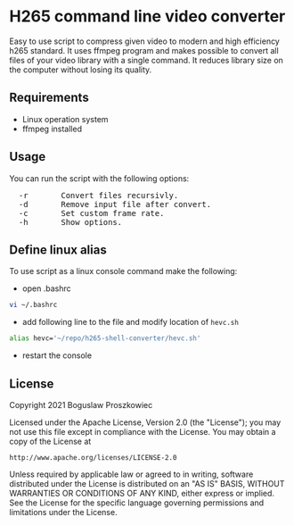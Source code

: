 H265 command line video converter
=======================

Easy to use script to compress given video to modern and high efficiency h265 standard. It uses ffmpeg program and makes possible to convert all files of your video library with a single command. It reduces library size on the computer without losing its quality.


Requirements
-----
- Linux operation system
- ffmpeg installed

Usage
-----

You can run the script with the following options:
<pre>
  -r       Convert files recursivly.
  -d       Remove input file after convert.
  -c       Set custom frame rate.
  -h       Show options.
</pre>

Define linux alias
-----

To use script as a linux console command make the following:

- open .bashrc
````sh
vi ~/.bashrc
````

- add following line to the file and modify location of `hevc.sh`
````sh
alias hevc='~/repo/h265-shell-converter/hevc.sh'
````
- restart the console

License
-----

Copyright 2021 Boguslaw Proszkowiec

Licensed under the Apache License, Version 2.0 (the "License");
you may not use this file except in compliance with the License.
You may obtain a copy of the License at

    http://www.apache.org/licenses/LICENSE-2.0

Unless required by applicable law or agreed to in writing, software
distributed under the License is distributed on an "AS IS" BASIS,
WITHOUT WARRANTIES OR CONDITIONS OF ANY KIND, either express or implied.
See the License for the specific language governing permissions and
limitations under the License.